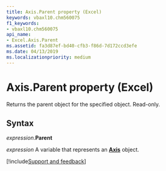 ```yaml
---
title: Axis.Parent property (Excel)
keywords: vbaxl10.chm560075
f1_keywords:
- vbaxl10.chm560075
api_name:
- Excel.Axis.Parent
ms.assetid: fa3d87ef-bd40-cfb3-f86d-7d172ccd3efe
ms.date: 04/13/2019
ms.localizationpriority: medium
---
```



# Axis.Parent property (Excel)

Returns the parent object for the specified object. Read-only.


## Syntax

_expression_.**Parent**

_expression_ A variable that represents an **[Axis](Excel.Axis(object).md)** object.




[!include[Support and feedback](~/includes/feedback-boilerplate.md)]